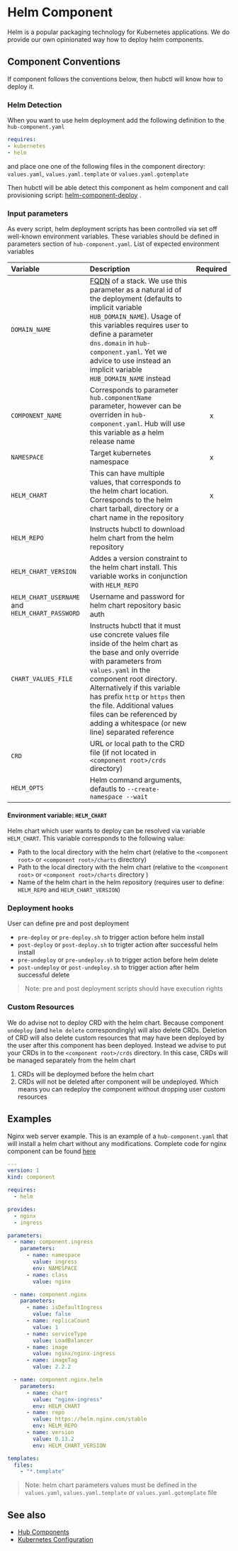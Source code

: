 # Helm Component

Helm is a popular packaging technology for Kubernetes applications. We do provide our own opinionated way how to deploy helm components.

## Component Conventions

If component follows the conventions below, then hubctl will know how to deploy it.

### Helm Detection

When you want to use helm deployment add the following definition to the `hub-component.yaml`

```yaml
requires:
- kubernetes
- helm
```

and place one one of the following files in the component directory: `values.yaml`, `values.yaml.template` or `values.yaml.gotemplate`

Then hubctl will be able detect this component as helm component and call provisioning script: [helm-component-deploy](https://github.com/epam/hub-extensions/blob/master/hub-component-helm-deploy) .

### Input parameters

As every script, helm deployment scripts has been controlled via set off well-known environment variables. These variables should be defined in parameters section of `hub-component.yaml`. List of expected environment variables

| Variable   | Description | Required
| :-------- | :-------- | :-: |
| `DOMAIN_NAME` | [FQDN](https://en.wikipedia.org/wiki/Fully_qualified_domain_name) of a stack. We use this parameter as a natural id of the deployment (defaults to implicit variable `HUB_DOMAIN_NAME`). Usage of this variables requires user to define a parameter `dns.domain` in `hub-component.yaml`. Yet we advice to use instead an implicit variable `HUB_DOMAIN_NAME` instead |  |
| `COMPONENT_NAME` | Corresponds to parameter `hub.componentName` parameter, however can be overriden in `hub-component.yaml`. Hub will use this variable as a helm release name | x |
| `NAMESPACE` | Target kubernetes namespace | x |
| `HELM_CHART` | This can have multiple values, that corresponds to the helm chart location. Corresponds to the helm chart tarball, directory or a chart name in the repository | x |
| `HELM_REPO` | Instructs hubctl to download helm chart from the helm repository | |
| `HELM_CHART_VERSION` | Addes a version constraint to the helm chart install. This variable works in conjunction with `HELM_REPO` | |
| `HELM_CHART_USERNAME` and `HELM_CHART_PASSWORD`| Username and password for helm chart repository basic auth | |
| `CHART_VALUES_FILE` | Instructs hubctl that it must use concrete values file inside of the helm chart as the base and only override with parameters from `values.yaml` in the component root directory. Alternatively if this variable has prefix `http` or `https` then the file. Additional values files can be referenced by adding a whitespace (or new line) separated reference | |
| `CRD` | URL or local path to the CRD file (if not located in `<component root>/crds` directory)  | |
| `HELM_OPTS` | Helm command arguments, defautls to `--create-namespace --wait` | |

#### Environment variable: `HELM_CHART`

Helm chart which user wants to deploy can be resolved via variable `HELM_CHART`. This variable corresponds to the following value:

* Path to the local directory with the helm chart (relative to the `<component root>` or `<component root>/charts` directory)
* Path to the local directory with the helm chart (relative to the `<component root>` or `<component root>/charts` directory )
* Name of the helm chart in the helm repository (requires user to define: `HELM_REPO` and `HELM_CHART_VERSION`)

### Deployment hooks

User can define pre and post deployment

* `pre-deploy` or `pre-deploy.sh` to trigger action before helm install
* `post-deploy` or `post-deploy.sh` to trigter action after successful helm install
* `pre-undeploy` or `pre-undeploy.sh` to trigger action before helm delete
* `post-undeploy` or `post-undeploy.sh` to trigger action after helm successful delete

> Note: pre and post deployment scripts should have execution rights

### Custom Resources

We do advise not to deploy CRD with the helm chart. Because component `undeploy` (and `helm delete` correspondingly) will also delete CRDs. Deletion of CRD will also delete custom resources that may have been deployed by the user after this component has been deployed. Instead we advise to put your CRDs in to the `<component root>/crds` directory. In this case, CRDs will be managed separately from the helm chart

1. CRDs will be deploymed before the helm chart
2. CRDs will not be deleted after component will be undeployed. Which means you can redeploy the component without dropping user custom resources

## Examples

Nginx web server example. This is an example of a `hub-component.yaml` that will install a helm chart without any modifications. Complete code for nginx component can be found [here](https://github.com/epam/hub-google-components/tree/main/nginx)

```yaml
---
version: 1
kind: component

requires:
  - helm

provides:
  - nginx
  - ingress

parameters:
  - name: component.ingress
    parameters:
      - name: namespace
        value: ingress
        env: NAMESPACE
      - name: class
        value: nginx

  - name: component.nginx
    parameters:
      - name: isDefaultIngress
        value: false
      - name: replicaCount
        value: 1
      - name: serviceType
        value: LoadBalancer
      - name: image
        value: nginx/nginx-ingress
      - name: imageTag
        value: 2.2.2

  - name: component.nginx.helm
    parameters:
      - name: chart
        value: "nginx-ingress"
        env: HELM_CHART
      - name: repo
        value: https://helm.nginx.com/stable
        env: HELM_REPO
      - name: version
        value: 0.13.2
        env: HELM_CHART_VERSION

templates:
  files:
    - "*.template"
```

> Note: helm chart parameters values must be defined in the `values.yaml`, `values.yaml.template` or `values.yaml.gotemplate` file

## See also

* [Hub Components](/hubctl/components/)
* [Kubernetes Configuration](/hubctl/components/kubernetes/)
